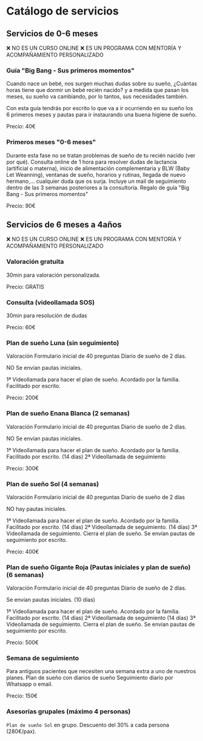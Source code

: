 # Catálogo de servicios

## Servicios de 0-6 meses
❌ NO ES UN CURSO ONLINE ❌
ES UN PROGRAMA CON MENTORÍA Y ACOMPAÑAMIENTO PERSONALIZADO

### Guía "Big Bang - Sus primeros momentos"
Cuando nace un bebé, nos surgen muchas dudas sobre su sueño, ¿Cuántas horas tiene que dormir un bebé recién nacido? y a medida que pasan los meses, su sueño va cambiando, por lo tantos, sus necesidades también.

Con esta guía tendrás por escrito lo que va a ir ocurriendo en su sueño los 6 primeros meses y pautas para ir instaurando una buena higiene de sueño.

Precio: 40€

### Primeros meses "0-6 meses"
Durante esta fase no se tratan problemas de sueño de tu recién nacido (ver por qué).
Consulta online de 1 hora para resolver dudas de lactancia (artificial o materna), inicio de alimentación complementaria y BLW (Baby Let Weanning), ventanas de sueño, horarios y rutinas, llegada de nuevo hermano,... cualquier duda que os surja.
Incluye un mail de seguimiento dentro de las 3 semanas posteriores a la consultoría.
Regalo de guía "Big Bang - Sus primeros momentos"

Precio: 90€

## Servicios de 6 meses a 4años
❌ NO ES UN CURSO ONLINE ❌
ES UN PROGRAMA CON MENTORÍA Y ACOMPAÑAMIENTO PERSONALIZADO

### Valoración gratuita
30min para valoración personalizada.

Precio: GRATIS

### Consulta (videollamada SOS)
30min para resolución de dudas

Precio: 60€

### Plan de sueño Luna (sin seguimiento)

Valoración
Formulario inicial de 40 preguntas
Diario de sueño de 2 días.

NO Se envían pautas iniciales.

1ª Videollamada para hacer el plan de sueño. Acordado por la familia. Facilitado por escrito.

Precio: 200€

### Plan de sueño Enana Blanca (2 semanas)

Valoración
Formulario inicial de 40 preguntas
Diario de sueño de 2 días.

NO Se envían pautas iniciales.

1ª Videollamada para hacer el plan de sueño. Acordado por la familia. Facilitado por escrito.
(14 días)
2ª Videollamada de seguimiento

Precio: 300€

### Plan de sueño Sol (4 semanas)

Valoración
Formulario inicial de 40 preguntas
Diario de sueño de 2 días

NO hay pautas iniciales.

1ª Videollamada para hacer el plan de sueño. Acordado por la familia. Facilitado por escrito.
(14 días)
2ª Videollamada de seguimiento.
(14 días)
3ª Videollamada de seguimiento. Cierra el plan de sueño. Se envían pautas de seguimiento por escrito.

Precio: 400€

### Plan de sueño Gigante Roja (Pautas iniciales y plan de sueño) (6 semanas)

Valoración
Formulario inicial de 40 preguntas
Diario de sueño de 2 días.

Se envían pautas iniciales.
(10 días)

1ª Videollamada para hacer el plan de sueño. Acordado por la familia. Facilitado por escrito.
(14 días)
2ª Videollamada de seguimiento
(14 días)
3ª Videollamada de seguimiento. Cierra el plan de sueño. Se envían pautas de seguimiento por escrito.

Precio: 500€

### Semana de seguimiento

Para antiguos pacientes que necesiten una semana extra a uno de nuestros planes.
Plan de sueño con diarios de sueño
Seguimiento diario por Whatsapp o email.

Precio: 150€

### Asesorías grupales (máximo 4 personas) 
`Plan de sueño Sol` en grupo. Descuento del 30% a cada persona (280€/pax).